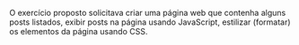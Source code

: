 O exercício proposto solicitava criar uma página web que contenha alguns posts listados, exibir posts na página usando JavaScript, estilizar (formatar) os elementos da página usando CSS.